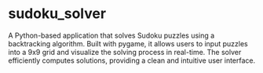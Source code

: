 # sudoku_solver
A Python-based application that solves Sudoku puzzles using a backtracking algorithm. Built with pygame, it allows users to input puzzles into a 9x9 grid and visualize the solving process in real-time. The solver efficiently computes solutions, providing a clean and intuitive user interface.
